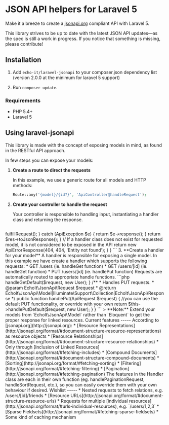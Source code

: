 JSON API helpers for Laravel 5
=====

Make it a breeze to create a [jsonapi.org](http://jsonapi.org/) compliant API with Laravel 5.

This library strives to be up to date with the latest JSON API updates—as the spec is still a work in progress. If you notice that something is missing, please contribute!

Installation
-----

1. Add `echo-it/laravel-jsonapi` to your composer.json dependency list (version 2.0.0 at the minimum for laravel 5 support)

2. Run `composer update`.

### Requirements

* PHP 5.4+
* Laravel 5


Using laravel-jsonapi
-----

This library is made with the concept of exposing models in mind, as found in the RESTful API approach.

In few steps you can expose your models:

1. **Create a route to direct the requests**

    In this example, we use a generic route for all models and HTTP methods:

    ```php
    Route::any('{model}/{id?}', 'ApiController@handleRequest');
    ```

2. **Create your controller to handle the request**

    Your controller is responsible to handling input, instantiating a handler class and returning the response.

    ```php
<?php namespace App\Http\Controllers;

use EchoIt\JsonApi\Request as ApiRequest;
use EchoIt\JsonApi\ErrorResponse as ApiErrorResponse;
use EchoIt\JsonApi\Exception as ApiException;
use Request;

class ApiController extends Controller
{
    public function handleRequest($modelName, $id = null)
    {
        /**
         * Create handler name from model name
         * @var string
         */
        $handlerClass = 'App\\Handlers\\' . ucfirst($modelName) . 'Handler';

        if (class_exists($handlerClass)) {
			$url = Request::url();
            $method = Request::method();
            $include = ($i = Request::input('include')) ? explode(',', $i) : $i;
			$sort = ($i = Request::input('sort')) ? explode(',', $i) : $i;
			$filter = ($i = Request::except('sort', 'include', 'page')) ? $i : [];
			$content = Request::getContent();
			
			$page = Request::input('page');
			$pageSize = null;
			$pageNumber = null;
			if($page) {
				if(is_array($page) && !empty($page['size']) && !empty($page['number'])) {
					$pageSize = $page['size'];
					$pageNumber = $page['number'];
				} else {
					 return new ApiErrorResponse(400, 400, 'Expected page[size] and page[number]');
				}
			}
            $request = new ApiRequest(Request::url(), $method, $id, $content, $include, $sort, $filter, $pageNumber, $pageSize);
            $handler = new $handlerClass($request);

            // A handler can throw EchoIt\JsonApi\Exception which must be gracefully handled to give proper response
            try {
                $res = $handler->fulfillRequest();
            } catch (ApiException $e) {
                return $e->response();
            }
			
            return $res->toJsonResponse();
        }

        // If a handler class does not exist for requested model, it is not considered to be exposed in the API
        return new ApiErrorResponse(404, 404, 'Entity not found');
    }
}
    ```

3. **Create a handler for your model**

    A handler is responsible for exposing a single model.

    In this example we have create a handler which supports the following requests:

    * GET /users (ie. handleGet function)
    * GET /users/[id] (ie. handleGet function)
    * PUT /users/[id] (ie. handlePut function)
    
    Requests are automatically routed to appropriate handle functions.

    ```php
<?php namespace App\Handlers;

use Symfony\Component\HttpFoundation\Response;
use App\Models\User;

use EchoIt\JsonApi\Exception as ApiException;
use EchoIt\JsonApi\Request as ApiRequest;
use EchoIt\JsonApi\Handler as ApiHandler;
use Request;

/**
 * Handles API requests for Users.
 */
class UsersHandler extends ApiHandler
{
	const ERROR_SCOPE = 1024;
	
	/*
	* List of relations that can be included in response.
	* (eg. 'friend' could be included with ?include=friend)
	*/
	protected static $exposedRelations = [];
	
	/**
	 * Handles GET requests. 
	 * @param EchoIt\JsonApi\Request $request
	 * @return EchoIt\JsonApi\Model|Illuminate\Support\Collection|EchoIt\JsonApi\Response|Illuminate\Pagination\LengthAwarePaginator
	 */
	public function handleGet(ApiRequest $request)
	{
		//you can use the default GET functionality, or override with your own 
		return $this->handleGetDefault($request, new User);
	}
	
	/**
	 * Handles PUT requests. 
	 * @param EchoIt\JsonApi\Request $request
	 * @return EchoIt\JsonApi\Model|Illuminate\Support\Collection|EchoIt\JsonApi\Response
	 */
	public function handlePut(ApiRequest $request)
	{
		//you can use the default PUT functionality, or override with your own
		return $this->handlePutDefault($request, new User);
	}
}
    ```

    > **Note:** Extend your models from `EchoIt\JsonApi\Model` rather than `Eloquent` to get the proper response for linked resources.

Current features
-----

According to [jsonapi.org](http://jsonapi.org):

* [Resource Representations](http://jsonapi.org/format/#document-structure-resource-representations) as resource objects
* [Resource Relationships](http://jsonapi.org/format/#document-structure-resource-relationships)
   * Only through [Inclusion of Linked Resources](http://jsonapi.org/format/#fetching-includes)
* [Compound Documents](http://jsonapi.org/format/#document-structure-compound-documents)
* [Sorting](http://jsonapi.org/format/#fetching-sorting)
* [Filtering](http://jsonapi.org/format/#fetching-filtering)
* [Pagination] (http://jsonapi.org/format/#fetching-pagination)

The features in the Handler class are each in their own function (eg. handlePaginationRequest, handleSortRequest, etc.), so you can easily override them with your own behaviour if desired. 
	

Wishlist
-----

* Nested requests to fetch relations, e.g. /users/[id]/friends
* [Resource URLs](http://jsonapi.org/format/#document-structure-resource-urls)
* Requests for multiple [individual resources](http://jsonapi.org/format/#urls-individual-resources), e.g. `/users/1,2,3`
* [Sparse Fieldsets](http://jsonapi.org/format/#fetching-sparse-fieldsets)

* Some kind of caching mechanism
